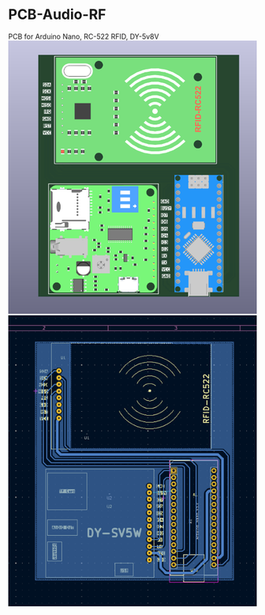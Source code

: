 # PCB-Audio-RF
PCB for Arduino Nano, RC-522 RFID, DY-5v8V
![image](PCB_3D.png)
![image](PCB_Layout_bottom.png)
